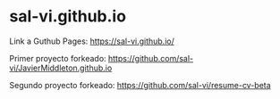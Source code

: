# sal-vi.github.io

Link a Guthub Pages:
https://sal-vi.github.io/

Primer proyecto forkeado:
https://github.com/sal-vi/JavierMiddleton.github.io

Segundo proyecto forkeado:
https://github.com/sal-vi/resume-cv-beta
